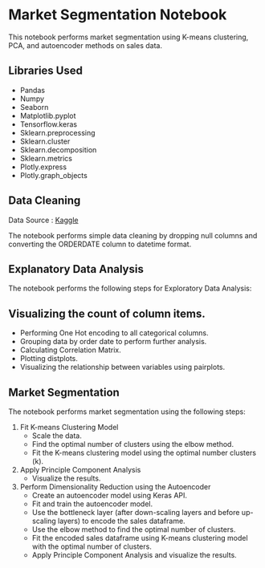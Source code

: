 # Market Segmentation Notebook

This notebook performs market segmentation using K-means clustering, PCA, and autoencoder methods on sales data.

## Libraries Used

- Pandas
- Numpy
- Seaborn
- Matplotlib.pyplot
- Tensorflow.keras
- Sklearn.preprocessing
- Sklearn.cluster
- Sklearn.decomposition
- Sklearn.metrics
- Plotly.express
- Plotly.graph_objects

## Data Cleaning

Data Source : <a href="https://www.kaggle.com/kyanyoga/sample-sales-data">Kaggle</a>

The notebook performs simple data cleaning by dropping null columns and converting the ORDERDATE column to datetime format.

## Explanatory Data Analysis

The notebook performs the following steps for Exploratory Data Analysis:

## Visualizing the count of column items.

- Performing One Hot encoding to all categorical columns.
- Grouping data by order date to perform further analysis.
- Calculating Correlation Matrix.
- Plotting distplots.
- Visualizing the relationship between variables using pairplots.

## Market Segmentation

The notebook performs market segmentation using the following steps:

1. Fit K-means Clustering Model
   - Scale the data.
   - Find the optimal number of clusters using the elbow method.
   - Fit the K-means clustering model using the optimal number clusters (k).
2. Apply Principle Component Analysis
   - Visualize the results.
3. Perform Dimensionality Reduction using the Autoencoder
   - Create an autoencoder model using Keras API.
   - Fit and train the autoencoder model.
   - Use the bottleneck layer (after down-scaling layers and before up-scaling layers) to encode the sales dataframe.
   - Use the elbow method to find the optimal number of clusters.
   - Fit the encoded sales dataframe using K-means clustering model with the optimal number of clusters.
   - Apply Principle Component Analysis and visualize the results.
